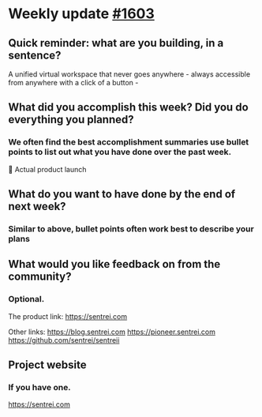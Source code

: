 # Weekly update [#1603](https://github.com/sentrei/sentrei/issues/1603)

## Quick reminder: what are you building, in a sentence?

A unified virtual workspace that never goes anywhere - always accessible from anywhere with a click of a button -

## What did you accomplish this week? Did you do everything you planned?

### We often find the best accomplishment summaries use bullet points to list out what you have done over the past week.

🚀 Actual product launch

## What do you want to have done by the end of next week?

### Similar to above, bullet points often work best to describe your plans

## What would you like feedback on from the community?

### Optional.

The product link:
https://sentrei.com

Other links:
https://blog.sentrei.com
https://pioneer.sentrei.com
https://github.com/sentrei/sentreii

## Project website

### If you have one.

https://sentrei.com
